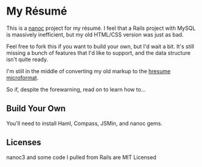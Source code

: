 My Résumé
=========

This is a [nanoc][] project for my résumé. I feel that a 
Rails project with MySQL is massively inefficient, but 
my old HTML/CSS version was just as bad.

Feel free to fork this if you want to build your own, but 
I'd wait a bit. It's still missing a bunch of features 
that I'd like to support, and the data structure 
isn't quite ready. 

I'm still in the middle of converting my old markup to 
the [hresume microformat][hresume].

So if, despite the forewarning, read on to learn how to... 

Build Your Own
--------------

You'll need to install Haml, Compass, JSMin, and nanoc gems.


Licenses
--------

nanoc3 and some code I pulled from Rails are MIT Licensed


[nanoc]:   http://nanoc.stoneship.org/
[hresume]: http://microformats.org/wiki/hresume